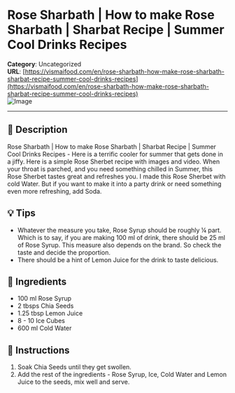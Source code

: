 # Rose Sharbath | How to make Rose Sharbath | Sharbat Recipe | Summer Cool Drinks Recipes

**Category**: Uncategorized  
**URL**: [https://vismaifood.com/en/rose-sharbath-how-make-rose-sharbath-sharbat-recipe-summer-cool-drinks-recipes](https://vismaifood.com/en/rose-sharbath-how-make-rose-sharbath-sharbat-recipe-summer-cool-drinks-recipes)  
![Image](https://vismaifood.com/storage/app/uploads/public/fe4/94e/02e/thumb__1200_0_0_0_auto.jpg)

---

## 📝 Description
Rose Sharbath | How to make Rose Sharbath | Sharbat Recipe | Summer Cool Drinks Recipes - Here is a terrific cooler for summer that gets done in a jiffy. Here is a simple Rose Sherbet recipe with images and video. When your throat is parched, and you need something chilled in Summer, this Rose Sherbet tastes great and refreshes you. I made this Rose Sherbet with cold Water. But if you want to make it into a party drink or need something even more refreshing, add Soda.

## 💡 Tips
- Whatever the measure you take, Rose Syrup should be roughly ¼ part. Which is to say, if you are making 100 ml of drink, there should be 25 ml of Rose Syrup. This measure also depends on the brand. So check the taste and decide the proportion.
- There should be a hint of Lemon Juice for the drink to taste delicious.

## 🧂 Ingredients
- 100 ml Rose Syrup
- 2 tbsps Chia Seeds
- 1.25 tbsp Lemon Juice
- 8 - 10 Ice Cubes
- 600 ml Cold Water

## 🍳 Instructions
1. Soak Chia Seeds until they get swollen.
2. Add the rest of the ingredients - Rose Syrup, Ice, Cold Water and Lemon Juice to the seeds, mix well and serve.


